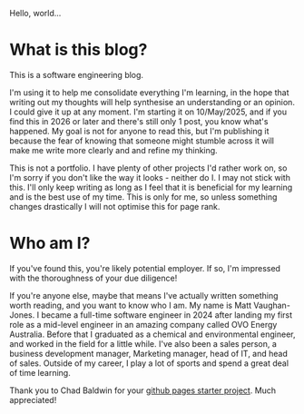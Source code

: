 Hello, world...

# What is this blog?

This is a software engineering blog.

I'm using it to help me consolidate everything I'm learning, in the hope that writing out my thoughts will help synthesise an understanding or an opinion. I could give it up at any moment. I'm starting it on 10/May/2025, and if you find this in 2026 or later and there's still only 1 post, you know what's happened. My goal is not for anyone to read this, but I'm publishing it because the fear of knowing that someone might stumble across it will make me write more clearly and and refine my thinking.

This is not a portfolio. I have plenty of other projects I'd rather work on, so I'm sorry if you don't like the way it looks - neither do I.
I may not stick with this. I'll only keep writing as long as I feel that it is beneficial for my learning and is the best use of my time.
This is only for me, so unless something changes drastically I will not optimise this for page rank.

# Who am I?

If you've found this, you're likely potential employer. If so, I'm impressed with the thoroughness of your due diligence!

If you're anyone else, maybe that means I've actually written something worth reading, and you want to know who I am. My name is Matt Vaughan-Jones. I became a full-time software engineer in 2024 after landing my first role as a mid-level engineer in an amazing company called OVO Energy Australia. Before that I graduated as a chemical and environmental engineer, and worked in the field for a little while. I've also been a sales person, a business development manager, Marketing manager, head of IT, and head of sales. Outside of my career, I play a lot of sports and spend a great deal of time learning.

Thank you to Chad Baldwin for your [github pages starter project](https://chadbaldwin.net/2021/03/14/how-to-build-a-sql-blog.html). Much appreciated!
